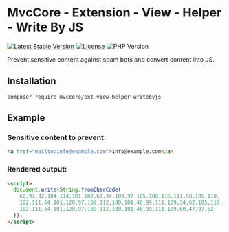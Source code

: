 # MvcCore - Extension - View - Helper - Write By JS

[![Latest Stable Version](https://img.shields.io/badge/Stable-v5.2.0-brightgreen.svg?style=plastic)](https://github.com/mvccore/ext-view-helper-writebyjs/releases)
[![License](https://img.shields.io/badge/License-BSD%203-brightgreen.svg?style=plastic)](https://mvccore.github.io/docs/mvccore/5.0.0/LICENSE.md)
![PHP Version](https://img.shields.io/badge/PHP->=5.4-brightgreen.svg?style=plastic)

Prevent sensitive content against spam bots and convert content into JS.

## Installation
```shell
composer require mvccore/ext-view-helper-writebyjs
```

## Example

### Sensitive content to prevent:
```html
<a href="mailto:info@example.com">info@example.com</a>
```

### Rendered output:
```html
<script>
  document.write(String.fromCharCode(
    60,97,32,104,114,101,102,61,34,109,97,105,108,116,111,58,105,110,
    102,111,64,101,120,97,109,112,108,101,46,99,111,109,34,62,105,110,
    102,111,64,101,120,97,109,112,108,101,46,99,111,109,60,47,97,62
  ));
</script>
```